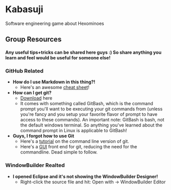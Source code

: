 # Kabasuji
Software engineering game about Hexominoes

## Group Resources
#### Any useful tips+tricks can be shared here guys :) So share anything you learn and feel would be useful for someone else!

### GitHub Related
* <b>How do I use Markdown in this thing?!</b>
   * Here's an awesome [cheat sheet](https://guides.github.com/features/mastering-markdown/)!
* <b>How can I get git?</b>
   * [Download](https://git-scm.com/downloads) here
   * It comes with something called GitBash, which is the command prompt you'll want to be executing your git commands from (unless you're fancy and you setup your favorite flavor of prompt to have access to these commands). An important note: GitBash is bash, not the default windows terminal. So anything you've learned about the command prompt in Linux is applicable to GitBash!
* <b>Guys, I forgot how to use Git</b>
   * Here's a [tutorial](https://try.github.io/levels/1/challenges/1) on the command line version of git.
   * Here's a [GUI](https://desktop.github.com/) front end for git, reducing the need for the commandline. Dead simple to follow.

### WindowBuilder Realted
* <b>I opened Eclipse and it's not showing the WindowBuilder Designer!</b>
   * Right-click the source file and hit: Open with -> WindowBuilder Editor
